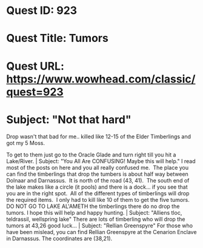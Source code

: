 # Quest ID: 923
# Quest Title: Tumors
# Quest URL: https://www.wowhead.com/classic/quest=923
# Subject: "Not that hard"
Drop wasn't that bad for me.. killed like 12-15 of the Elder Timberlings and got my 5 Moss.

To get to them just go to the Oracle Glade and turn right till you hit a Lake/River. | Subject: "You All Are CONFUSING! Maybe this will help."
I read most of the posts on here and you all really confused me.  The place you can find the timberlings that drop the tumbers is about half way between Dolnaar and Darnassus.  It is north of the road (43, 41).  The south end of the lake makes like a circle (it pools) and there is a dock... if you see that you are in the right spot.  All of the different types of timberlings will drop the required items.  I only had to kill like 10 of them to get the five tumors.  DO NOT GO TO LAKE AL'AMETH the timberlings there do no drop the tumors. I hope this will help and happy hunting. | Subject: "Alliens tloc, teldrassil, wellspring lake"
There are lots of timberling who will drop the tumors at 43,26 good luck... | Subject: "Rellian Greenspyre"
For those who have been mislead, you can find Rellian Greenspyre at the Cenarion Enclave in Darnassus. The coordinates are (38,21).